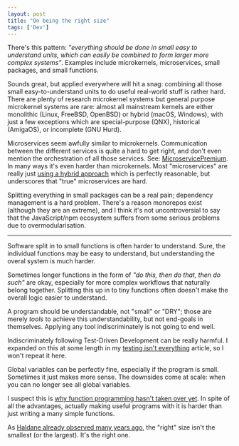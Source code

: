 ```yaml
---
layout: post
title: "On being the right size"
tags: ['Dev']
---
```



There's this pattern: *"everything should be done in small easy to understand
units, which can easily be combined to form larger more complex systems"*.
Examples include microkernels, microservices, small packages, and small
functions.

Sounds great, but applied everywhere will hit a snag: combining all those small
easy-to-understand units to do useful real-world stuff is rather hard. There are
plenty of research microkernel systems but general purpose microkernel systems
are rare: almost all mainstream kernels are either monolithic (Linux, FreeBSD,
OpenBSD) or hybrid (macOS, Windows), with just a few exceptions which are
special-purpose (QNX), historical (AmigaOS), or incomplete (GNU Hurd).

Microservices seem awfully similar to microkernels. Communication between the
different services is quite a hard to get right, and don't even mention the
orchestration of all those services. See: [MicroservicePremium][mspremium]. In
many ways it's even harder than microkernels. Most "microservices" are really
just [using a hybrid approach][mservice] which is perfectly reasonable, but
underscores that "true" microservices are hard.

Splitting everything in small packages can be a real pain; dependency management
is a hard problem. There's a reason monorepos exist (although they are an
extreme), and I think it's not uncontroversial to say that the JavaScript/npm
ecosystem suffers from some serious problems due to overmodularisation. 

[mservice]: https://blog.softwaremill.com/are-you-sure-youre-using-microservices-f8d4e912d014
[mspremium]: https://martinfowler.com/bliki/MicroservicePremium.html

---

Software split in to small functions is often harder to understand. Sure, the
individual functions may be easy to understand, but understanding the overal
system is much harder.

Sometimes longer functions in the form of *"do this, then do that, then do
such"* are okay, especially for more complex workflows that naturally belong
together. Splitting this up in to tiny functions often doesn't make the overall
logic easier to understand.

A program should be understandable, not "small" or "DRY"; those are merely
*tools* to achieve this understandability, but not end-goals in themselves.
Applying any tool indiscriminately is not going to end well.

Indiscriminately following Test-Driven Development can be really harmful. I
expanded on this at some length in my [testing isn't everything][testing]
article, so I won't repeat it here.

Global variables can be perfectly fine, especially if the program is small.
Sometimes it just makes more sense. The downsides come at scale: when you can no
longer see all global variables.

I suspect this is [why function programming hasn't taken over yet][fp-why]. In
spite of all the advantages, actually making useful programs with it is harder
than just writing a many simple functions.

As [Haldane already observed many years ago][haldane], the "right" size isn't
the smallest (or the largest). It's the right one.

<!-- https://www.joelonsoftware.com/2001/01/18/big-macs-vs-the-naked-chef/ -->

[testing]: /testing.html
[fp-why]: https://stackoverflow.com/a/2835936/660921
[haldane]: https://irl.cs.ucla.edu/papers/right-size.html
